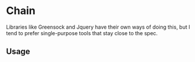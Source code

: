 # Chain

Libraries like Greensock and Jquery have their own ways of doing this, but I tend to prefer single-purpose tools that stay close to the spec.

## Usage 

```javascript
 
```
